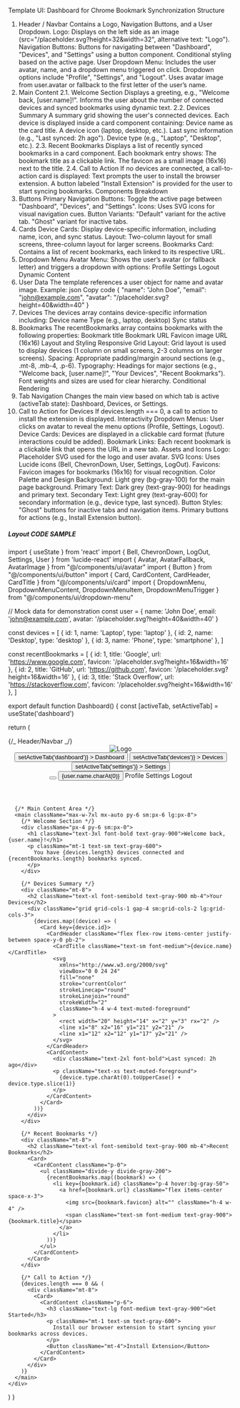 Template UI: Dashboard for Chrome Bookmark Synchronization
Structure

1. Header / Navbar
   Contains a Logo, Navigation Buttons, and a User Dropdown.
   Logo: Displays on the left side as an image (src="/placeholder.svg?height=32&width=32", alternative text: "Logo").
   Navigation Buttons:
   Buttons for navigating between "Dashboard", "Devices", and "Settings" using a button component.
   Conditional styling based on the active page.
   User Dropdown Menu:
   Includes the user avatar, name, and a dropdown menu triggered on click.
   Dropdown options include "Profile", "Settings", and "Logout".
   Uses avatar image from user.avatar or fallback to the first letter of the user’s name.
2. Main Content
   2.1. Welcome Section
   Displays a greeting, e.g., "Welcome back, [user.name]!".
   Informs the user about the number of connected devices and synced bookmarks using dynamic text.
   2.2. Devices Summary
   A summary grid showing the user's connected devices.
   Each device is displayed inside a card component containing:
   Device name as the card title.
   A device icon (laptop, desktop, etc.).
   Last sync information (e.g., "Last synced: 2h ago").
   Device type (e.g., "Laptop", "Desktop", etc.).
   2.3. Recent Bookmarks
   Displays a list of recently synced bookmarks in a card component.
   Each bookmark entry shows:
   The bookmark title as a clickable link.
   The favicon as a small image (16x16) next to the title.
   2.4. Call to Action
   If no devices are connected, a call-to-action card is displayed:
   Text prompts the user to install the browser extension.
   A button labeled "Install Extension" is provided for the user to start syncing bookmarks.
   Components Breakdown
3. Buttons
   Primary Navigation Buttons: Toggle the active page between "Dashboard", "Devices", and "Settings".
   Icons: Uses SVG icons for visual navigation cues.
   Button Variants:
   "Default" variant for the active tab.
   "Ghost" variant for inactive tabs.
4. Cards
   Device Cards: Display device-specific information, including name, icon, and sync status.
   Layout: Two-column layout for small screens, three-column layout for larger screens.
   Bookmarks Card: Contains a list of recent bookmarks, each linked to its respective URL.
5. Dropdown Menu
   Avatar Menu: Shows the user’s avatar (or fallback letter) and triggers a dropdown with options:
   Profile
   Settings
   Logout
   Dynamic Content
6. User Data
   The template references a user object for name and avatar image.
   Example:
   json
   Copy code
   {
   "name": "John Doe",
   "email": "john@example.com",
   "avatar": "/placeholder.svg?height=40&width=40"
   }
7. Devices
   The devices array contains device-specific information including:
   Device name
   Type (e.g., laptop, desktop)
   Sync status
8. Bookmarks
   The recentBookmarks array contains bookmarks with the following properties:
   Bookmark title
   Bookmark URL
   Favicon image URL (16x16)
   Layout and Styling
   Responsive Grid Layout:
   Grid layout is used to display devices (1 column on small screens, 2-3 columns on larger screens).
   Spacing:
   Appropriate padding/margin around sections (e.g., .mt-8, .mb-4, .p-6).
   Typography:
   Headings for major sections (e.g., "Welcome back, [user.name]!", "Your Devices", "Recent Bookmarks").
   Font weights and sizes are used for clear hierarchy.
   Conditional Rendering
9. Tab Navigation
   Changes the main view based on which tab is active (activeTab state):
   Dashboard, Devices, or Settings.
10. Call to Action for Devices
    If devices.length === 0, a call to action to install the extension is displayed.
    Interactivity
    Dropdown Menus:
    User clicks on avatar to reveal the menu options (Profile, Settings, Logout).
    Device Cards:
    Devices are displayed in a clickable card format (future interactions could be added).
    Bookmark Links:
    Each recent bookmark is a clickable link that opens the URL in a new tab.
    Assets and Icons
    Logo:
    Placeholder SVG used for the logo and user avatar.
    SVG Icons:
    Uses Lucide icons (Bell, ChevronDown, User, Settings, LogOut).
    Favicons:
    Favicon images for bookmarks (16x16) for visual recognition.
    Color Palette and Design
    Background: Light grey (bg-gray-100) for the main page background.
    Primary Text: Dark grey (text-gray-900) for headings and primary text.
    Secondary Text: Light grey (text-gray-600) for secondary information (e.g., device type, last synced).
    Button Styles:
    "Ghost" buttons for inactive tabs and navigation items.
    Primary buttons for actions (e.g., Install Extension button).

##### Layout CODE SAMPLE

import { useState } from 'react'
import { Bell, ChevronDown, LogOut, Settings, User } from 'lucide-react'
import { Avatar, AvatarFallback, AvatarImage } from "@/components/ui/avatar"
import { Button } from "@/components/ui/button"
import { Card, CardContent, CardHeader, CardTitle } from "@/components/ui/card"
import { DropdownMenu, DropdownMenuContent, DropdownMenuItem, DropdownMenuTrigger } from "@/components/ui/dropdown-menu"

// Mock data for demonstration
const user = {
name: 'John Doe',
email: 'john@example.com',
avatar: '/placeholder.svg?height=40&width=40'
}

const devices = [
{ id: 1, name: 'Laptop', type: 'laptop' },
{ id: 2, name: 'Desktop', type: 'desktop' },
{ id: 3, name: 'Phone', type: 'smartphone' },
]

const recentBookmarks = [
{ id: 1, title: 'Google', url: 'https://www.google.com', favicon: '/placeholder.svg?height=16&width=16' },
{ id: 2, title: 'GitHub', url: 'https://github.com', favicon: '/placeholder.svg?height=16&width=16' },
{ id: 3, title: 'Stack Overflow', url: 'https://stackoverflow.com', favicon: '/placeholder.svg?height=16&width=16' },
]

export default function Dashboard() {
const [activeTab, setActiveTab] = useState('dashboard')

return (

<div className="min-h-screen bg-gray-100">
{/_ Header/Navbar _/}
<header className="bg-white shadow-sm">
<div className="max-w-7xl mx-auto px-4 sm:px-6 lg:px-8">
<div className="flex justify-between h-16">
<div className="flex">
<div className="flex-shrink-0 flex items-center">
<img className="h-8 w-auto" src="/placeholder.svg?height=32&width=32" alt="Logo" />
</div>
<nav className="hidden sm:ml-6 sm:flex sm:space-x-8">
<Button
variant={activeTab === 'dashboard' ? 'default' : 'ghost'}
onClick={() => setActiveTab('dashboard')} >
Dashboard
</Button>
<Button
variant={activeTab === 'devices' ? 'default' : 'ghost'}
onClick={() => setActiveTab('devices')} >
Devices
</Button>
<Button
variant={activeTab === 'settings' ? 'default' : 'ghost'}
onClick={() => setActiveTab('settings')} >
Settings
</Button>
</nav>
</div>
<div className="flex items-center">
<Button variant="ghost" size="icon">
<Bell className="h-5 w-5" />
</Button>
<DropdownMenu>
<DropdownMenuTrigger asChild>
<Button variant="ghost" className="ml-3 flex items-center">
<Avatar className="h-8 w-8">
<AvatarImage src={user.avatar} alt={user.name} />
<AvatarFallback>{user.name.charAt(0)}</AvatarFallback>
</Avatar>
<ChevronDown className="ml-2 h-4 w-4" />
</Button>
</DropdownMenuTrigger>
<DropdownMenuContent align="end">
<DropdownMenuItem>
<User className="mr-2 h-4 w-4" />
Profile
</DropdownMenuItem>
<DropdownMenuItem>
<Settings className="mr-2 h-4 w-4" />
Settings
</DropdownMenuItem>
<DropdownMenuItem>
<LogOut className="mr-2 h-4 w-4" />
Logout
</DropdownMenuItem>
</DropdownMenuContent>
</DropdownMenu>
</div>
</div>
</div>
</header>

      {/* Main Content Area */}
      <main className="max-w-7xl mx-auto py-6 sm:px-6 lg:px-8">
        {/* Welcome Section */}
        <div className="px-4 py-6 sm:px-0">
          <h1 className="text-3xl font-bold text-gray-900">Welcome back, {user.name}!</h1>
          <p className="mt-1 text-sm text-gray-600">
            You have {devices.length} devices connected and {recentBookmarks.length} bookmarks synced.
          </p>
        </div>

        {/* Devices Summary */}
        <div className="mt-8">
          <h2 className="text-xl font-semibold text-gray-900 mb-4">Your Devices</h2>
          <div className="grid grid-cols-1 gap-4 sm:grid-cols-2 lg:grid-cols-3">
            {devices.map((device) => (
              <Card key={device.id}>
                <CardHeader className="flex flex-row items-center justify-between space-y-0 pb-2">
                  <CardTitle className="text-sm font-medium">{device.name}</CardTitle>
                  <svg
                    xmlns="http://www.w3.org/2000/svg"
                    viewBox="0 0 24 24"
                    fill="none"
                    stroke="currentColor"
                    strokeLinecap="round"
                    strokeLinejoin="round"
                    strokeWidth="2"
                    className="h-4 w-4 text-muted-foreground"
                  >
                    <rect width="20" height="14" x="2" y="3" rx="2" />
                    <line x1="8" x2="16" y1="21" y2="21" />
                    <line x1="12" x2="12" y1="17" y2="21" />
                  </svg>
                </CardHeader>
                <CardContent>
                  <div className="text-2xl font-bold">Last synced: 2h ago</div>
                  <p className="text-xs text-muted-foreground">
                    {device.type.charAt(0).toUpperCase() + device.type.slice(1)}
                  </p>
                </CardContent>
              </Card>
            ))}
          </div>
        </div>

        {/* Recent Bookmarks */}
        <div className="mt-8">
          <h2 className="text-xl font-semibold text-gray-900 mb-4">Recent Bookmarks</h2>
          <Card>
            <CardContent className="p-0">
              <ul className="divide-y divide-gray-200">
                {recentBookmarks.map((bookmark) => (
                  <li key={bookmark.id} className="p-4 hover:bg-gray-50">
                    <a href={bookmark.url} className="flex items-center space-x-3">
                      <img src={bookmark.favicon} alt="" className="h-4 w-4" />
                      <span className="text-sm font-medium text-gray-900">{bookmark.title}</span>
                    </a>
                  </li>
                ))}
              </ul>
            </CardContent>
          </Card>
        </div>

        {/* Call to Action */}
        {devices.length === 0 && (
          <div className="mt-8">
            <Card>
              <CardContent className="p-6">
                <h3 className="text-lg font-medium text-gray-900">Get Started</h3>
                <p className="mt-1 text-sm text-gray-600">
                  Install our browser extension to start syncing your bookmarks across devices.
                </p>
                <Button className="mt-4">Install Extension</Button>
              </CardContent>
            </Card>
          </div>
        )}
      </main>
    </div>

)
}

